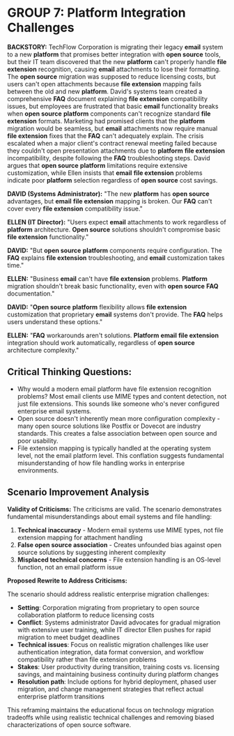 # GROUP 7: Platform Integration Challenges

**BACKSTORY:** TechFlow Corporation is migrating their legacy **email** system to a new **platform** that promises better integration with **open source** tools, but their IT team discovered that the new **platform** can't properly handle **file extension** recognition, causing **email** attachments to lose their formatting. The **open source** migration was supposed to reduce licensing costs, but users can't open attachments because **file extension** mapping fails between the old and new **platform**. David's systems team created a comprehensive **FAQ** document explaining **file extension** compatibility issues, but employees are frustrated that basic **email** functionality breaks when **open source** **platform** components can't recognize standard **file extension** formats. Marketing had promised clients that the **platform** migration would be seamless, but **email** attachments now require manual **file extension** fixes that the **FAQ** can't adequately explain. The crisis escalated when a major client's contract renewal meeting failed because they couldn't open presentation attachments due to **platform** **file extension** incompatibility, despite following the **FAQ** troubleshooting steps. David argues that **open source** **platform** limitations require extensive customization, while Ellen insists that **email** **file extension** problems indicate poor **platform** selection regardless of **open source** cost savings.

**DAVID (Systems Administrator):** "The new **platform** has **open source** advantages, but **email** **file extension** mapping is broken. Our **FAQ** can't cover every **file extension** compatibility issue."

**ELLEN (IT Director):** "Users expect **email** attachments to work regardless of **platform** architecture. **Open source** solutions shouldn't compromise basic **file extension** functionality."

**DAVID:** "But **open source** **platform** components require configuration. The **FAQ** explains **file extension** troubleshooting, and **email** customization takes time."

**ELLEN:** "Business **email** can't have **file extension** problems. **Platform** migration shouldn't break basic functionality, even with **open source** **FAQ** documentation."

**DAVID:** "**Open source** **platform** flexibility allows **file extension** customization that proprietary **email** systems don't provide. The **FAQ** helps users understand these options."

**ELLEN:** "**FAQ** workarounds aren't solutions. **Platform** **email** **file extension** integration should work automatically, regardless of **open source** architecture complexity."

## Critical Thinking Questions:
- Why would a modern email platform have file extension recognition problems? Most email clients use MIME types and content detection, not just file extensions. This sounds like someone who's never configured enterprise email systems.
- Open source doesn't inherently mean more configuration complexity - many open source solutions like Postfix or Dovecot are industry standards. This creates a false association between open source and poor usability.
- File extension mapping is typically handled at the operating system level, not the email platform level. This conflation suggests fundamental misunderstanding of how file handling works in enterprise environments.

## Scenario Improvement Analysis

**Validity of Criticisms:** The criticisms are valid. The scenario demonstrates fundamental misunderstandings about email systems and file handling:

1. **Technical inaccuracy** - Modern email systems use MIME types, not file extension mapping for attachment handling
2. **False open source association** - Creates unfounded bias against open source solutions by suggesting inherent complexity
3. **Misplaced technical concerns** - File extension handling is an OS-level function, not an email platform issue

**Proposed Rewrite to Address Criticisms:**

The scenario should address realistic enterprise migration challenges:

- **Setting**: Corporation migrating from proprietary to open source collaboration platform to reduce licensing costs
- **Conflict**: Systems administrator David advocates for gradual migration with extensive user training, while IT director Ellen pushes for rapid migration to meet budget deadlines
- **Technical issues**: Focus on realistic migration challenges like user authentication integration, data format conversion, and workflow compatibility rather than file extension problems
- **Stakes**: User productivity during transition, training costs vs. licensing savings, and maintaining business continuity during platform changes
- **Resolution path**: Include options for hybrid deployment, phased user migration, and change management strategies that reflect actual enterprise platform transitions

This reframing maintains the educational focus on technology migration tradeoffs while using realistic technical challenges and removing biased characterizations of open source software.

